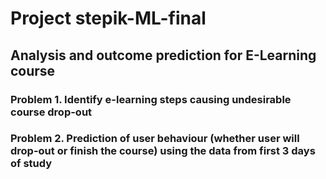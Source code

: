 # Project stepik-ML-final
## Analysis and outcome prediction for E-Learning course

### Problem 1. Identify e-learning steps causing undesirable course drop-out

### Problem 2. Prediction of user behaviour (whether user will  drop-out or finish the course) using the data from first 3 days of study
